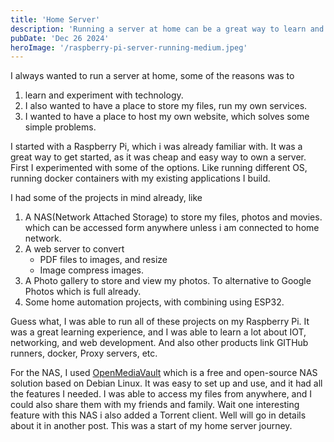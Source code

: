 ```yaml
---
title: 'Home Server'
description: 'Running a server at home can be a great way to learn and experiment with technology.'
pubDate: 'Dec 26 2024'
heroImage: '/raspberry-pi-server-running-medium.jpeg'
---
```


I always wanted to run a server at home, some of the reasons was to 
1. learn and experiment with technology. 
2. I also wanted to have a place to store my files, run my own services.
3. I wanted to have a place to host my own website, which solves some simple problems. 

I started with a Raspberry Pi, which i was already familiar with. It was a great way to get started, as it was cheap and easy way to own a server. First I experimented with some of the options. Like running different OS, running docker containers with my existing applications I build. 

I had some of the projects in mind already, like
1. A NAS(Network Attached Storage) to store my files, photos and movies. which can be accessed form anywhere unless i am connected to home network.
2. A web server to convert 
    - PDF files to images, and resize
    - Image compress images.
3. A Photo gallery to store and view my photos. To alternative to Google Photos which is full already.
4. Some home automation projects, with combining using ESP32.

Guess what, I was able to run all of these projects on my Raspberry Pi. It was a great learning experience, and I was able to learn a lot about IOT, networking, and web development. And also other products link GITHub runners, docker, Proxy servers, etc.

For the NAS, I used [OpenMediaVault](https://www.openmediavault.org/) which is a free and open-source NAS solution based on Debian Linux. It was easy to set up and use, and it had all the features I needed. I was able to access my files from anywhere, and I could also share them with my friends and family. Wait one interesting feature with this NAS i also added a Torrent client. Well will go in details about it in another post.
This was a start of my home server journey. 